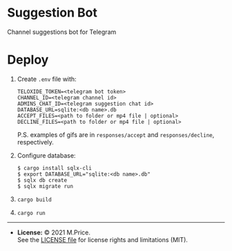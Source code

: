 # Suggestion Bot

Channel suggestions bot for Telegram

# Deploy

1. Create `.env` file with:
   ```dotenv
   TELOXIDE_TOKEN=<telegram bot token>
   CHANNEL_ID=<telegram channel id>
   ADMINS_CHAT_ID=<telegram suggestion chat id>
   DATABASE_URL=sqlite:<db name>.db
   ACCEPT_FILES=<path to folder or mp4 file | optional>
   DECLINE_FILES=<path to folder or mp4 file | optional>
   ```
   P.S. examples of gifs are in `responses/accept` and `responses/decline`, respectively.

2. Configure database:
   ```shell
   $ cargo install sqlx-cli
   $ export DATABASE_URL="sqlite:<db name>.db"
   $ sqlx db create
   $ sqlx migrate run
   ```

3. `cargo build`
4. `cargo run`

---
- **License:** © 2021 M.Price.<br>See the [LICENSE file](LICENSE) for license rights and limitations (MIT).
